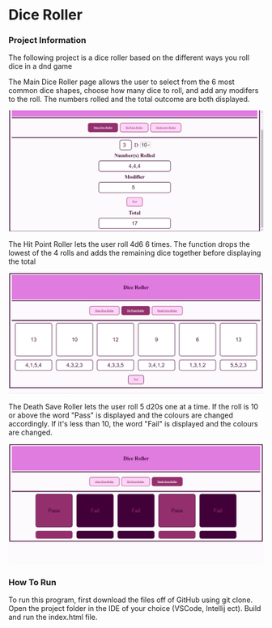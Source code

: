 # Dice Roller

### Project Information
The following project is a dice roller based on the different ways you roll dice in a dnd game

The Main Dice Roller page allows the user to select from the 6 most common dice shapes, choose how many dice to roll, and add any modifers to the roll.
The numbers rolled and the total outcome are both displayed.

![MianDicerRoller Page.png](MianDicerRoller%20Page.png)

The Hit Point Roller lets the user roll 4d6 6 times. The function drops the lowest of the 4 rolls and adds the remaining dice together before displaying the total

![HitPoint Page.png](HitPoint%20Page.png)

The Death Save Roller lets the user roll 5 d20s one at a time. If the roll is 10 or above the word "Pass" is displayed and the colours are changed accordingly. If it's less than 10, the word "Fail" is displayed
and the colours are changed.

![DeathSaves Page.png](DeathSaves%20Page.png)

### How To Run
To run this program, first download the files off of GitHub using git clone.
Open the project folder in the IDE of your choice (VSCode, Intellij ect). Build and run the index.html file.


